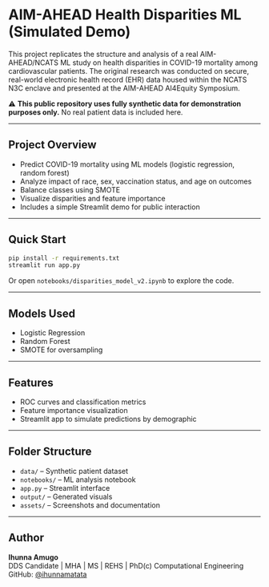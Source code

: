 # AIM-AHEAD Health Disparities ML (Simulated Demo)

This project replicates the structure and analysis of a real AIM-AHEAD/NCATS ML study on health disparities in COVID-19 mortality among cardiovascular patients. The original research was conducted on secure, real-world electronic health record (EHR) data housed within the NCATS N3C enclave and presented at the AIM-AHEAD AI4Equity Symposium.

⚠️ **This public repository uses fully synthetic data for demonstration purposes only.** No real patient data is included here.

---

## Project Overview

- Predict COVID-19 mortality using ML models (logistic regression, random forest)
- Analyze impact of race, sex, vaccination status, and age on outcomes
- Balance classes using SMOTE
- Visualize disparities and feature importance
- Includes a simple Streamlit demo for public interaction

---

## Quick Start

```bash
pip install -r requirements.txt
streamlit run app.py
```

Or open `notebooks/disparities_model_v2.ipynb` to explore the code.

---

## Models Used

- Logistic Regression  
- Random Forest  
- SMOTE for oversampling

---

## Features

- ROC curves and classification metrics  
- Feature importance visualization  
- Streamlit app to simulate predictions by demographic

---

## Folder Structure

- `data/` – Synthetic patient dataset  
- `notebooks/` – ML analysis notebook  
- `app.py` – Streamlit interface  
- `output/` – Generated visuals  
- `assets/` – Screenshots and documentation

---

## Author

**Ihunna Amugo**  
DDS Candidate | MHA | MS | REHS | PhD(c) Computational Engineering  
GitHub: [@ihunnamatata](https://github.com/ihunnamatata)

